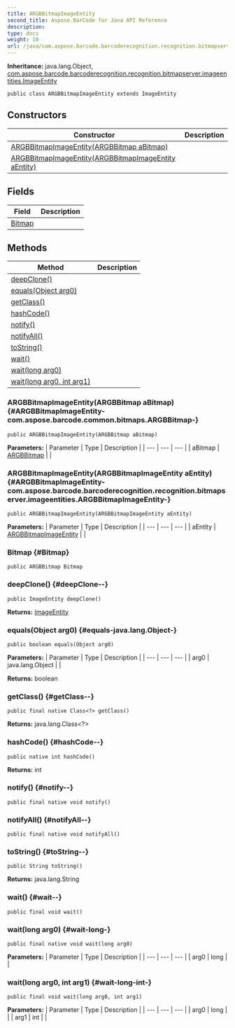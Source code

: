 ```yaml
---
title: ARGBBitmapImageEntity
second_title: Aspose.BarCode for Java API Reference
description: 
type: docs
weight: 10
url: /java/com.aspose.barcode.barcoderecognition.recognition.bitmapserver.imageentities/argbbitmapimageentity/
---
```

**Inheritance:**
java.lang.Object, [com.aspose.barcode.barcoderecognition.recognition.bitmapserver.imageentities.ImageEntity](../../com.aspose.barcode.barcoderecognition.recognition.bitmapserver.imageentities/imageentity)
```
public class ARGBBitmapImageEntity extends ImageEntity
```
## Constructors

| Constructor | Description |
| --- | --- |
| [ARGBBitmapImageEntity(ARGBBitmap aBitmap)](#ARGBBitmapImageEntity-com.aspose.barcode.common.bitmaps.ARGBBitmap-) |  |
| [ARGBBitmapImageEntity(ARGBBitmapImageEntity aEntity)](#ARGBBitmapImageEntity-com.aspose.barcode.barcoderecognition.recognition.bitmapserver.imageentities.ARGBBitmapImageEntity-) |  |
## Fields

| Field | Description |
| --- | --- |
| [Bitmap](#Bitmap) |  |
## Methods

| Method | Description |
| --- | --- |
| [deepClone()](#deepClone--) |  |
| [equals(Object arg0)](#equals-java.lang.Object-) |  |
| [getClass()](#getClass--) |  |
| [hashCode()](#hashCode--) |  |
| [notify()](#notify--) |  |
| [notifyAll()](#notifyAll--) |  |
| [toString()](#toString--) |  |
| [wait()](#wait--) |  |
| [wait(long arg0)](#wait-long-) |  |
| [wait(long arg0, int arg1)](#wait-long-int-) |  |
### ARGBBitmapImageEntity(ARGBBitmap aBitmap) {#ARGBBitmapImageEntity-com.aspose.barcode.common.bitmaps.ARGBBitmap-}
```
public ARGBBitmapImageEntity(ARGBBitmap aBitmap)
```


**Parameters:**
| Parameter | Type | Description |
| --- | --- | --- |
| aBitmap | [ARGBBitmap](../../com.aspose.barcode.common.bitmaps/argbbitmap) |  |

### ARGBBitmapImageEntity(ARGBBitmapImageEntity aEntity) {#ARGBBitmapImageEntity-com.aspose.barcode.barcoderecognition.recognition.bitmapserver.imageentities.ARGBBitmapImageEntity-}
```
public ARGBBitmapImageEntity(ARGBBitmapImageEntity aEntity)
```


**Parameters:**
| Parameter | Type | Description |
| --- | --- | --- |
| aEntity | [ARGBBitmapImageEntity](../../com.aspose.barcode.barcoderecognition.recognition.bitmapserver.imageentities/argbbitmapimageentity) |  |

### Bitmap {#Bitmap}
```
public ARGBBitmap Bitmap
```


### deepClone() {#deepClone--}
```
public ImageEntity deepClone()
```




**Returns:**
[ImageEntity](../../com.aspose.barcode.barcoderecognition.recognition.bitmapserver.imageentities/imageentity)
### equals(Object arg0) {#equals-java.lang.Object-}
```
public boolean equals(Object arg0)
```




**Parameters:**
| Parameter | Type | Description |
| --- | --- | --- |
| arg0 | java.lang.Object |  |

**Returns:**
boolean
### getClass() {#getClass--}
```
public final native Class<?> getClass()
```




**Returns:**
java.lang.Class<?>
### hashCode() {#hashCode--}
```
public native int hashCode()
```




**Returns:**
int
### notify() {#notify--}
```
public final native void notify()
```




### notifyAll() {#notifyAll--}
```
public final native void notifyAll()
```




### toString() {#toString--}
```
public String toString()
```




**Returns:**
java.lang.String
### wait() {#wait--}
```
public final void wait()
```




### wait(long arg0) {#wait-long-}
```
public final native void wait(long arg0)
```




**Parameters:**
| Parameter | Type | Description |
| --- | --- | --- |
| arg0 | long |  |

### wait(long arg0, int arg1) {#wait-long-int-}
```
public final void wait(long arg0, int arg1)
```




**Parameters:**
| Parameter | Type | Description |
| --- | --- | --- |
| arg0 | long |  |
| arg1 | int |  |

